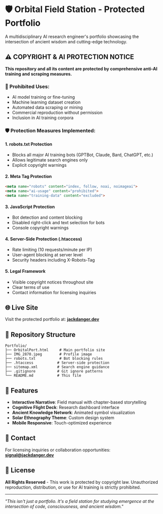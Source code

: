 # 🛡️ Orbital Field Station - Protected Portfolio

A multidisciplinary AI research engineer's portfolio showcasing the intersection of ancient wisdom and cutting-edge technology.

## ⚠️ COPYRIGHT & AI PROTECTION NOTICE

**This repository and all its content are protected by comprehensive anti-AI training and scraping measures.**

### 🚫 Prohibited Uses:
- AI model training or fine-tuning
- Machine learning dataset creation
- Automated data scraping or mining
- Commercial reproduction without permission
- Inclusion in AI training corpora

### 🛡️ Protection Measures Implemented:

#### 1. **robots.txt Protection**
- Blocks all major AI training bots (GPTBot, Claude, Bard, ChatGPT, etc.)
- Allows legitimate search engines only
- Explicit copyright warnings

#### 2. **Meta Tag Protection**
```html
<meta name="robots" content="index, follow, noai, noimageai">
<meta name="ai-usage" content="prohibited">
<meta name="training-data" content="excluded">
```

#### 3. **JavaScript Protection**
- Bot detection and content blocking
- Disabled right-click and text selection for bots
- Console copyright warnings

#### 4. **Server-Side Protection (.htaccess)**
- Rate limiting (10 requests/minute per IP)
- User-agent blocking at server level
- Security headers including X-Robots-Tag

#### 5. **Legal Framework**
- Visible copyright notices throughout site
- Clear terms of use
- Contact information for licensing inquiries

## 🌐 Live Site

Visit the protected portfolio at: **[jackdanger.dev](https://jackdanger.dev)**

## 📁 Repository Structure

```
Portfolio/
├── OrbitalPort.html     # Main portfolio site
├── IMG_2870.jpeg        # Profile image
├── robots.txt           # Bot blocking rules
├── .htaccess           # Server-side protection
├── sitemap.xml         # Search engine guidance
├── .gitignore          # Git ignore patterns
└── README.md           # This file
```

## 🎨 Features

- **Interactive Narrative**: Field manual with chapter-based storytelling
- **Cognitive Flight Deck**: Research dashboard interface
- **Ancient Knowledge Network**: Animated symbol visualization
- **Solar Ethnography Theme**: Custom design system
- **Mobile Responsive**: Touch-optimized experience

## 📧 Contact

For licensing inquiries or collaboration opportunities:
**signal@jackdanger.dev**

## 📄 License

**All Rights Reserved** - This work is protected by copyright law. Unauthorized reproduction, distribution, or use for AI training is strictly prohibited.

---

*"This isn't just a portfolio. It's a field station for studying emergence at the intersection of code, consciousness, and ancient wisdom."*